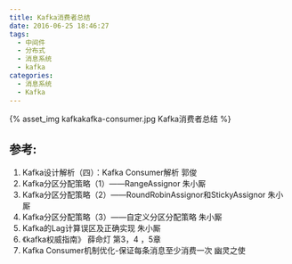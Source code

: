 ```yaml
---
title: Kafka消费者总结
date: 2016-06-25 18:46:27
tags:
  - 中间件
  - 分布式
  - 消息系统
  - kafka  
categories: 
  - 消息系统
  - Kafka   
---
```


{% asset_img  kafkakafka-consumer.jpg  Kafka消费者总结 %}

## 参考:

1. Kafka设计解析（四）：Kafka Consumer解析 郭俊
2. Kafka分区分配策略（1）——RangeAssignor 朱小厮
3. Kafka分区分配策略（2）——RoundRobinAssignor和StickyAssignor 朱小厮
4. Kafka分区分配策略（3）——自定义分区分配策略 朱小厮
5. Kafka的Lag计算误区及正确实现 朱小厮
6. 《kafka权威指南》 薛命灯 第3，4 ，5章
7. Kafka Consumer机制优化-保证每条消息至少消费一次 幽灵之使


